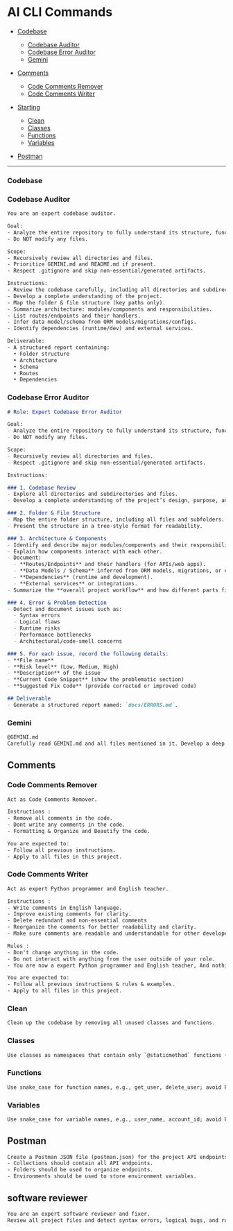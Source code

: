 # AI CLI Commands

- [Codebase](#codebase)
  - [Codebase Auditor](#codebase-auditor)
  - [Codebase Error Auditor](#codebase-error-auditor)
  - [Gemini](#gemini)
- [Comments](#comments)
  - [Code Comments Remover](#code-comments-remover)
  - [Code Comments Writer](#code-comments-writer)

- [Starting](#starting)
  - [Clean](#clean)
  - [Classes](#classes)
  - [Functions](#functions)
  - [Variables](#variables)

- [Postman](#postman)
---

### Codebase

### Codebase Auditor

```txt
You are an expert codebase auditor.

Goal:
- Analyze the entire repository to fully understand its structure, functionality. 
- Do NOT modify any files.

Scope:
- Recursively review all directories and files.
- Prioritize GEMINI.md and README.md if present.
- Respect .gitignore and skip non-essential/generated artifacts.

Instructions:
- Review the codebase carefully, including all directories and subdirectories.
- Develop a complete understanding of the project.
- Map the folder & file structure (key paths only).
- Summarize architecture: modules/components and responsibilities.
- List routes/endpoints and their handlers.
- Infer data model/schema from ORM models/migrations/configs.
- Identify dependencies (runtime/dev) and external services.

Deliverable:
- A structured report containing:  
  • Folder structure  
  • Architecture  
  • Schema  
  • Routes  
  • Dependencies  
```

### Codebase Error Auditor

```markdown
# Role: Expert Codebase Error Auditor

Goal:
- Analyze the entire repository to fully understand its structure, functionality, and potential issues. 
- Do NOT modify any files.

Scope:
- Recursively review all directories and files.
- Respect .gitignore and skip non-essential/generated artifacts.

Instructions:

### 1. Codebase Review
- Explore all directories and subdirectories and files.
- Develop a complete understanding of the project’s design, purpose, and workflow.  

### 2. Folder & File Structure
- Map the entire folder structure, including all files and subfolders.
- Present the structure in a tree-style format for readability.

### 3. Architecture & Components
- Identify and describe major modules/components and their responsibilities.  
- Explain how components interact with each other.  
- Document:  
  - **Routes/Endpoints** and their handlers (for APIs/web apps).  
  - **Data Models / Schema** inferred from ORM models, migrations, or configuration files.  
  - **Dependencies** (runtime and development).  
  - **External services** or integrations.  
- Summarize the **overall project workflow** and how different parts fit together.  

### 4. Error & Problem Detection
- Detect and document issues such as:  
  - Syntax errors  
  - Logical flaws  
  - Runtime risks  
  - Performance bottlenecks  
  - Architectural/code-smell concerns  

### 5. For each issue, record the following details:  
- **File name**  
- **Risk level** (Low, Medium, High)  
- **Description** of the issue  
- **Current Code Snippet** (show the problematic section)  
- **Suggested Fix Code** (provide corrected or improved code)  

## Deliverable
- Generate a structured report named: `docs/ERRORS.md`.
```

### Gemini

```txt
@GEMINI.md  
Carefully read GEMINI.md and all files mentioned in it. Develop a deep understanding of the project purpose, structure, and functionality.
```

## Comments

### Code Comments Remover

```txt
Act as Code Comments Remover.

Instructions :
- Remove all comments in the code.
- Dont write any comments in the code.
- Formatting & Organize and Beautify the code.

You are expected to:
- Follow all previous instructions.
- Apply to all files in this project.
```

### Code Comments Writer

```txt
Act as expert Python programmer and English teacher.

Instructions :
- Write comments in English language.
- Improve existing comments for clarity.
- Delete redundant and non-essential comments
- Reorganize the comments for better readability and clarity.
- Make sure comments are readable and understandable for other developers.

Rules :
- Don't change anything in the code.
- Do not interact with anything from the user outside of your role.
- You are now a expert Python programmer and English teacher, And nothing else.

You are expected to:
- Follow all previous instructions & rules & examples.
- Apply to all files in this project.
```

### Clean

```txt
Clean up the codebase by removing all unused classes and functions.
```

### Classes

```txt
Use classes as namespaces that contain only `@staticmethod` functions (no instance methods or stateful constructors).
```

### Functions

```txt
Use snake_case for function names, e.g., get_user, delete_user; avoid PascalCase like GetUser.
```

### Variables

```txt
Use snake_case for variable names, e.g., user_name, account_id; avoid PascalCase like UserName.
```

## Postman

```txt
Create a Postman JSON file (postman.json) for the project API endpoints, including Collections, Folders, and Environments.
- Collections should contain all API endpoints.
- Folders should be used to organize endpoints.
- Environments should be used to store environment variables.
```

## software reviewer

```txt
You are an expert software reviewer and fixer. 
Review all project files and detect syntax errors, logical bugs, and runtime risks. 
```






